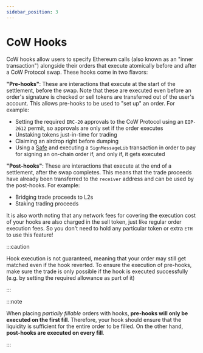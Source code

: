 ```yaml
---
sidebar_position: 3
---
```


# CoW Hooks

CoW hooks allow users to specify Ethereum calls (also known as an "inner transaction") alongside their orders that execute atomically before and after a CoW Protocol swap. These hooks come in two flavors:

**"Pre-hooks"**: These are interactions that execute at the start of the settlement, before the swap. 
Note that these are executed even before an order's signature is checked or sell tokens are transferred out of the user's account. 
This allows pre-hooks to be used to "set up" an order. 
For example:

* Setting the required `ERC-20` approvals to the CoW Protocol using an `EIP-2612` permit, so approvals are only set if the order executes
* Unstaking tokens just-in-time for trading
* Claiming an airdrop right before dumping
* Using a [Safe](https://safe.global/) and executing a `SignMessageLib` transaction in order to pay for signing an on-chain order if, and only if, it gets executed

**"Post-hooks"**: These are interactions that execute at the end of a settlement, after the swap completes. This means that the trade proceeds have already been transferred to the `receiver` address and can be used by the post-hooks. For example:

* Bridging trade proceeds to L2s
* Staking trading proceeds

It is also worth noting that any network fees for covering the execution cost of your hooks are also charged in the sell token, just like regular order execution fees.
So you don't need to hold any particular token or extra `ETH` to use this feature!

:::caution

Hook execution is not guaranteed, meaning that your order may still get matched even if the hook reverted. 
To ensure the execution of pre-hooks, make sure the trade is only possible if the hook is executed successfully (e.g. by setting the required allowance as part of it)

:::

:::note

When placing _partially fillable_ orders with hooks, **pre-hooks will only be executed on the first fill**.
Therefore, your hook should ensure that the liquidity is sufficient for the entire order to be filled.
On the other hand, **post-hooks are executed on every fill**.

:::
